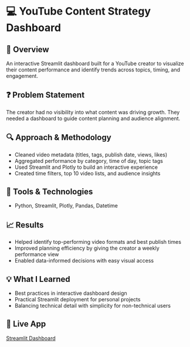 # 💻 YouTube Content Strategy Dashboard

## 🧠 Overview
An interactive Streamlit dashboard built for a YouTube creator to visualize their content performance and identify trends across topics, timing, and engagement.

## ❓ Problem Statement
The creator had no visibility into what content was driving growth. They needed a dashboard to guide content planning and audience alignment.

## 🔍 Approach & Methodology
- Cleaned video metadata (titles, tags, publish date, views, likes)
- Aggregated performance by category, time of day, topic tags
- Used Streamlit and Plotly to build an interactive experience
- Created time filters, top 10 video lists, and audience insights

## 🧰 Tools & Technologies
- Python, Streamlit, Plotly, Pandas, Datetime

## 📈 Results
- Helped identify top-performing video formats and best publish times
- Improved planning efficiency by giving the creator a weekly performance view
- Enabled data-informed decisions with easy visual access

## 💡 What I Learned
- Best practices in interactive dashboard design
- Practical Streamlit deployment for personal projects
- Balancing technical detail with simplicity for non-technical users

## 🔗 Live App
[Streamlit Dashboard](https://enyojo-first-st-app-youtubedashoard.streamlit.app/)
